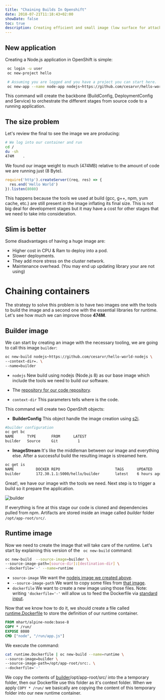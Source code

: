 ```yaml
---
title: "Chaining Builds In Openshift"
date: 2018-07-21T11:18:43+02:00
showDate: false
toc: true
description: Creating efficient and small image (low surface for attacks) by using chained builds in Openshift.  
---
```


## New application

Creating a Node.js application in OpenShift is simple:

```sh
 oc login -u user
 oc new-project hello

 # Assuming you are logged and you have a project you can start here.
 oc new-app --name node-app nodejs~https://github.com/cesarvr/hello-world-nodejs #new app using nodejs:latest (Node.js 8)
```

This command will create the backbone (BuildConfig, DeploymentConfig and Service) to orchestrate the different stages from source code to a running application. 

## The size problem 

Let's review the final to see the image we are producing:  

```sh
# We log into our container and run 
cd /
du -sh
474M	.
``` 

We found our image weight to much (474MB) relative to the amount of code we are running just (8 Byte). 

```js
require('http').createServer((req, res) => {
  res.end('Hello World')
}).listen(8080)
```
This happens because the tools we used at build (gcc, g++, npm, yum cache, etc.) are still present in the image inflating its final size. This is not big deal for development stages but it may have a cost for other stages that we need to take into consideration. 
 

## Slim is better

Some disadvantages of having a huge image are: 

- Higher cost in CPU & Ram to deploy into a pod.
- Slower deployments.
- They add more stress on the cluster network. 
- Maintenance overhead. (You may end up updating library your are not using)  

# Chaining containers

The strategy to solve this problem is to have two images one with the tools to build the image and a second one with the essential libraries for runtime. Let's see how much we can improve those **474M**. 

## Builder image 

We can start by creating an image with the necessary tooling, we are going to call this image ```builder```:

```sh
oc new-build nodejs~https://github.com/cesarvr/hello-world-nodejs \
--context-dir=. \
--name=builder   
```   

- ```nodejs``` New build using nodejs (Node.js 8) as our base image which include the tools we need to build our software. 

- The [repository for our code repository](https://github.com/cesarvr/hello-world-nodejs). 

- ```context-dir``` This parameters tells where is the code.

This command will create two OpenShift objects: 


* **BuilderConfig** This object handle the image creation using [s2i](https://github.com/openshift/source-to-image). 

```sh
#builder configuration
oc get bc   
NAME      TYPE       FROM      LATEST
builder   Source     Git         1
```

* **ImageStream** It's like the middleman between our image and everything else. After a successful build the resulting image is streamed here. 

```sh
oc get is
NAME          DOCKER REPO                         TAGS      UPDATED
builder       172.30.1.1:5000/hello/builder       latest    6 hours ago
```

Great!, we have our image with the tools we need. Next step is to trigger a build so it prepare the application.  

![builder](https://github.com/cesarvr/hugo-blog/blob/master/static/static/chaining-build/build-tools.gif?raw=true)

If everything is fine at this stage our code is cloned and dependencies pulled from npm. Artifacts are stored inside an image called *builder* folder  ```/opt/app-root/src/```. 


## Runtime image 

Now we need to create the image that will take care of the runtime. Let's start by explaining this version of the ``` oc new-build``` command:  

```sh
oc new-build  --source-image=builder \
--source-image-path=[source-dir]:[destination-dir] \
--dockerfile='-' --name=runtime
```
- ```source-image``` We want the [nodejs image we created above](#builder-image).
- ```--source-image-path``` We want to copy some files from [that image](#builder-image). 
- ```dockerfile``` We want to create a new image using those files. Note: writing ```'dockerfile='-'``` will allow us to feed the Dockerfile via [standard input](https://en.wikipedia.org/wiki/Standard_streams#Standard_input_(stdin)).

Now that we know how to do it, we should create a file called [runtime.Dockerfile](https://gist.github.com/cesarvr/fac37fa7825f5ad7a576801fed07d0c8) to store the definition of our runtime container. 

```Dockerfile
FROM mhart/alpine-node:base-8
COPY * /run/
EXPOSE 8080
CMD ["node", "/run/app.js"]
```

We execute the command: 

```sh
cat runtime.Dockerfile | oc new-build --name=runtime \
--source-image=builder \
--source-image-path=/opt/app-root/src:. \
--dockerfile='-'
```

We copy the contents of [builder](#builder-image)/opt/app-root/src/ into the a temporary folder, then our Dockerfile use this folder as it's context folder. When we apply ```COPY * /run/``` we basically are copying the content of this temporary folder into our new runtime container.










